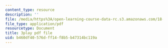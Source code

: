 ```yaml
---
content_type: resource
description: ''
file: /media/https%3A/open-learning-course-data-rc.s3.amazonaws.com/18-086-mathematical-methods-for-engineers-ii-spring-2006/b460df40576dff14f8b5b47314bc119a_sleOqiMUTXE.pdf
file_type: application/pdf
resourcetype: Document
title: 3play pdf file
uid: b460df40-576d-ff14-f8b5-b47314bc119a
---
```


